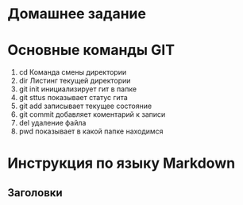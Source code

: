 # Домашнее задание
# Основные команды GIT

1. cd Команда смены директории 
2. dir Листинг текущей директории
3. git init инициализирует гит в папке
4. git sttus показывает статус гита
5. git add записывает текущее состояние
6. git commit добавляет коментарий к записи
7. del <filename> удаление файла
8. pwd показывает в какой папке находимся

# Инструкция по языку Markdown
## Заголовки